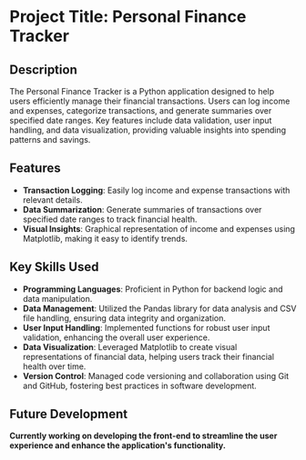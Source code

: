 # Project Title: Personal Finance Tracker

## Description
The Personal Finance Tracker is a Python application designed to help users efficiently manage their financial transactions. Users can log income and expenses, categorize transactions, and generate summaries over specified date ranges. Key features include data validation, user input handling, and data visualization, providing valuable insights into spending patterns and savings.

## Features
- **Transaction Logging**: Easily log income and expense transactions with relevant details.
- **Data Summarization**: Generate summaries of transactions over specified date ranges to track financial health.
- **Visual Insights**: Graphical representation of income and expenses using Matplotlib, making it easy to identify trends.

## Key Skills Used
- **Programming Languages**: Proficient in Python for backend logic and data manipulation.
- **Data Management**: Utilized the Pandas library for data analysis and CSV file handling, ensuring data integrity and organization.
- **User Input Handling**: Implemented functions for robust user input validation, enhancing the overall user experience.
- **Data Visualization**: Leveraged Matplotlib to create visual representations of financial data, helping users track their financial health over time.
- **Version Control**: Managed code versioning and collaboration using Git and GitHub, fostering best practices in software development.

## Future Development
**Currently working on developing the front-end to streamline the user experience and enhance the application's functionality.**
